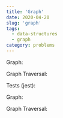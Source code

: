 ```yaml
---
title: 'Graph'
date: 2020-04-20
slug: 'graph'
tags:
  - data-structures
  - graph
category: problems
---
```


Graph:

<!-- embed:Graph.js -->

Graph Traversal:

<!-- embed:GraphTraversal.js -->

Tests (jest):

Graph:

<!-- embed:Graph.test.js -->

Graph Traversal:

<!-- embed:GraphTraversal.test.js -->
